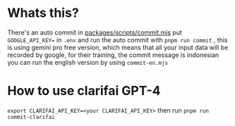 
# Whats this?

There's an auto commit in [packages/scripts/commit.mjs](packages/scripts/) put `GOOGLE_API_KEY=` in `.env`
and run the auto commit with `pnpm run commit` , this is using gemini pro free version, which means that
all your input data will be recorded by google, for their training, the commit message is indonesian you
can run the english version by using `commit-en.mjs`


# How to use clarifai GPT-4

`export CLARIFAI_API_KEY=<your CLARIFAI_API_KEY>` then run `pnpm run commit-clarifai`